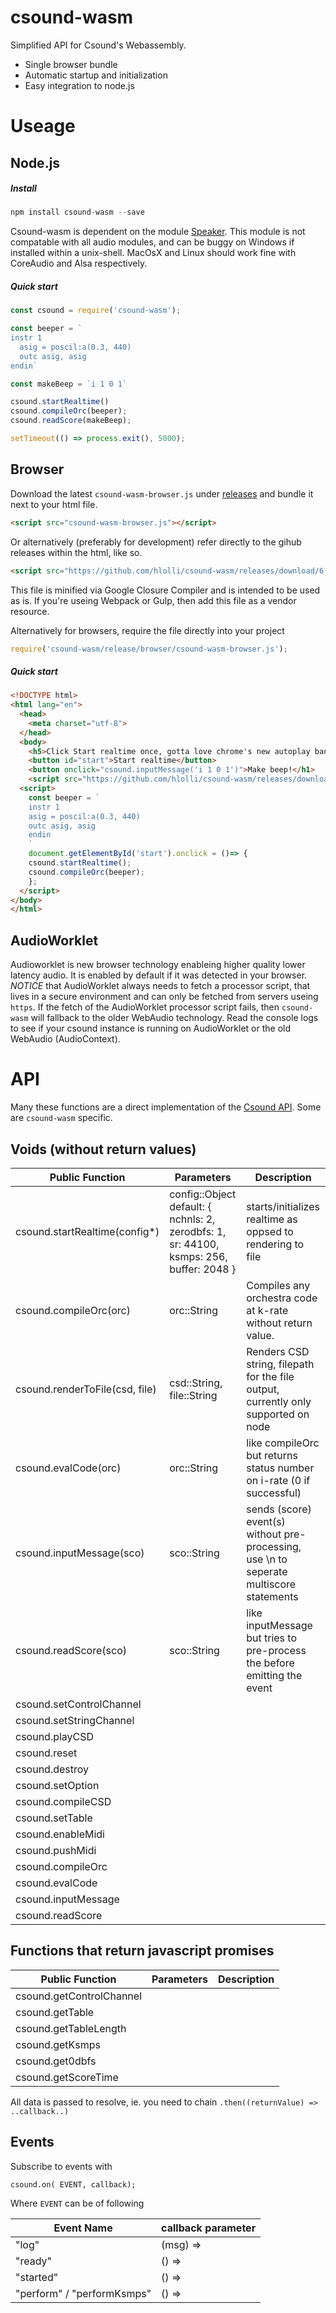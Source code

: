 # csound-wasm
Simplified API for Csound's Webassembly.

* Single browser bundle
* Automatic startup and initialization
* Easy integration to node.js

# Useage

## Node.js
##### Install
```js
npm install csound-wasm --save
```
Csound-wasm is dependent on the module [Speaker](https://github.com/TooTallNate/node-speaker). This module is not compatable with all audio modules, and can be buggy on Windows if installed within a unix-shell. MacOsX and Linux should work fine with CoreAudio and Alsa respectively.
##### Quick start
```js
const csound = require('csound-wasm');

const beeper = `
instr 1
  asig = poscil:a(0.3, 440)
  outc asig, asig
endin`

const makeBeep = `i 1 0 1`

csound.startRealtime()
csound.compileOrc(beeper);
csound.readScore(makeBeep);

setTimeout(() => process.exit(), 5000);
```

## Browser
Download the latest `csound-wasm-browser.js` under [releases](https://github.com/hlolli/csound-wasm/releases) and bundle it next to your html file. 
```html
<script src="csound-wasm-browser.js"></script>
```
Or alternatively (preferably for development) refer directly to the gihub releases within the html, like so.
```html
<script src="https://github.com/hlolli/csound-wasm/releases/download/6.10.0-4/csound-wasm-browser.js"></script>
```
This file is minified via Google Closure Compiler and is intended to be used as is. If you're useing Webpack or Gulp, then add this file as a vendor resource.

Alternatively for browsers, require the file directly into your project
```js
require('csound-wasm/release/browser/csound-wasm-browser.js');
```

##### Quick start
```html
<!DOCTYPE html>
<html lang="en">
  <head>
    <meta charset="utf-8">
  </head>
  <body>
    <h5>Click Start realtime once, gotta love chrome's new autoplay ban policy</h5>
    <button id="start">Start realtime</button>
    <button onclick="csound.inputMessage('i 1 0 1')">Make beep!</h1>
    <script src="https://github.com/hlolli/csound-wasm/releases/download/6.10.0-4/csound-wasm-browser.js"></script>
  <script>
    const beeper = `
    instr 1
    asig = poscil:a(0.3, 440)
    outc asig, asig
    endin
    `
    document.getElementById('start').onclick = ()=> {
    csound.startRealtime();
    csound.compileOrc(beeper);
    };
  </script>
</body>
</html>

```

## AudioWorklet

Audioworklet is new browser technology enableing higher quality lower latency audio. It is enabled by default if it was detected in your browser. *NOTICE* that AudioWorklet always needs to fetch a processor script, that lives in a secure environment and can only be fetched from servers useing `https`. If the fetch of the AudioWorklet processor script fails, then `csound-wasm` will fallback to the older WebAudio technology. Read the console logs to see if your csound instance is running on AudioWorklet or the old WebAudio (AudioContext).

# API
Many these functions are a direct implementation of the [Csound API](http://csound.com/docs/api/index.html). Some are `csound-wasm` specific.


## Voids (without return values)

| Public Function |  Parameters  |Description |
| ----------------|-------------| -----------|
| csound.startRealtime(config*)| config::Object default: { nchnls: 2, zerodbfs: 1, sr: 44100, ksmps: 256, buffer: 2048 }  | starts/initializes realtime as oppsed to rendering to file|
|csound.compileOrc(orc)| orc::String | Compiles any orchestra code at k-rate without return value.|
|csound.renderToFile(csd, file) | csd::String, file::String| Renders CSD string, filepath for the file output, currently only supported on node|
|csound.evalCode(orc)|orc::String| like compileOrc but returns status number on i-rate (0 if successful)|
|csound.inputMessage(sco)|sco::String | sends (score) event(s) without pre-processing, use \n to seperate multiscore statements|
|csound.readScore(sco)| sco::String |like inputMessage but tries to pre-process the before emitting the event|
|csound.setControlChannel
|csound.setStringChannel
|csound.playCSD
|csound.reset
|csound.destroy
|csound.setOption
|csound.compileCSD
|csound.setTable
|csound.enableMidi
|csound.pushMidi
|csound.compileOrc
|csound.evalCode
|csound.inputMessage
|csound.readScore

## Functions that return javascript promises

| Public Function |  Parameters  |Description |
| ----------------|-------------| -----------|
|csound.getControlChannel
|csound.getTable
|csound.getTableLength
|csound.getKsmps
|csound.get0dbfs
|csound.getScoreTime

All data is passed to resolve, ie. you need to chain
`.then((returnValue) => ..callback..)`

## Events

Subscribe to events with

```
csound.on( EVENT, callback);
```

Where `EVENT` can be of following

| Event Name  |  callback parameter |
| ------------|---------------------|
| "log" | (msg) => |
| "ready" | () => |
| "started" | () => |
| "perform" / "performKsmps" | () => |

